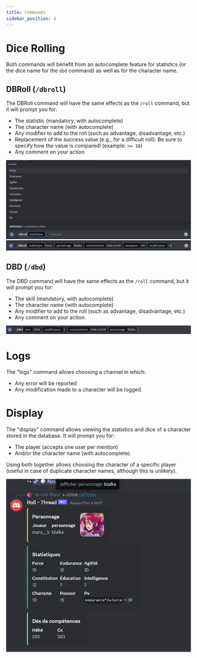 ```yaml
---
title: Commands
sidebar_position: 4
---
```

# Dice Rolling

Both commands will benefit from an autocomplete feature for statistics (or the dice name for the `dbd` command) as well as for the character name.

## DBRoll (`/dbroll`)

The DBRoll command will have the same effects as the `/roll` command, but it will prompt you for:
- The statistic (mandatory, with autocomplete)
- The character name (with autocomplete)
- Any modifier to add to the roll (such as advantage, disadvantage, etc.)
- Replacement of the success value (e.g., for a difficult roll): Be sure to specify how the value is compared! (example: `>= 10`)
- Any comment on your action

![dbroll_1](/assets/rolls/db/dbroll_autocomplete.png)
![example](/assets/rolls/db/example.png)

## DBD (`/dbd`)

The DBD command will have the same effects as the `/roll` command, but it will prompt you for:
- The skill (mandatory, with autocomplete)
- The character name (with autocomplete)
- Any modifier to add to the roll (such as advantage, disadvantage, etc.)
- Any comment on your action.

![dbd](/assets/rolls/db/dbd_example.png)

# Logs

The "logs" command allows choosing a channel in which:
- Any error will be reported
- Any modification made to a character will be logged.

# Display

The "display" command allows viewing the statistics and dice of a character stored in the database. It will prompt you for:
- The player (accepts one user per mention)
- And/or the character name (with autocomplete).

Using both together allows choosing the character of a specific player (useful in case of duplicate character names, although this is unlikely).

![display](/assets/rolls/db/display_ex.png)